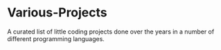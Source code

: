 # Various-Projects
A curated list of little coding projects done over the years in a number of different programming languages.
